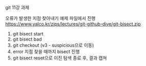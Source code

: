 git 11강 과제

오류가 발생한 지점 찾아내기
예제 파일에서 진행
https://www.yalco.kr/zips/lectures/git-github-dive/git-bisect.zip

1. git bisect start
2. git bisect bad
3. git checkout (v3 - suspicious으로 이동)
4. error 지점 찾을 때까지 bisect 진행
5. git bisect reset으로 이진 탐색 종료 후, 결과 캡쳐
